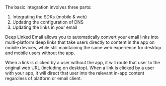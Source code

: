 The basic integration involves three parts:

1. Integrating the SDKs (mobile & web)
1. Updating the configuration of DNS
1. Updating the links in your email 

Deep Linked Email allows you to automatically convert your email links into multi-platform deep links that take users directly to content in the app on mobile devices, while still maintaining the same web experience for desktop and mobile users without the app.

When a link is clicked by a user without the app, it will route that user to the original web URL (including on desktop). When a link is clicked by a user with your app, it will direct that user into the relevant in-app content regardless of platform or email client.
